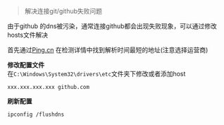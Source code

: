 > 解决连接git/github失败问题

由于github 的dns被污染，通常连接github都会出现失败现象，可以通过修改hosts文件解决

首先通过[Ping.cn](https://www.ping.cn/dns/github.com ':target=_blank') 在检测详情中找到解析时间最短的地址(注意选择运营商)

**修改配置文件**  
在`C:\Windows\System32\drivers\etc`文件夹下修改或者添加host

`
xxx.xxx.xxx.xxx github.com
`

**刷新配置**  
```shell
ipconfig /flushdns
```
